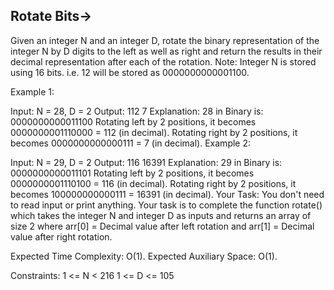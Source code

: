Rotate Bits->
------------


Given an integer N and an integer D, rotate the binary representation of the integer N by D digits to the left as well as right and return the results in their decimal representation after each of the rotation.
Note: Integer N is stored using 16 bits. i.e. 12 will be stored as 0000000000001100.

Example 1:

Input:
N = 28, D = 2
Output:
112
7
Explanation: 
28 in Binary is: 0000000000011100
Rotating left by 2 positions, it becomes 0000000001110000 = 112 (in decimal).
Rotating right by 2 positions, it becomes 0000000000000111 = 7 (in decimal).
Example 2:

Input: 
N = 29, D = 2
Output: 
116
16391
Explanation: 
29 in Binary is: 0000000000011101
Rotating left by 2 positions, it becomes 0000000001110100 = 116 (in decimal).
Rotating right by 2 positions, it becomes 100000000000111 = 16391 (in decimal).
Your Task:
You don't need to read input or print anything. Your task is to complete the function rotate() which takes the integer N and integer D as inputs and returns an array of size 2 where arr[0] = Decimal value after left rotation and arr[1] = Decimal value after right rotation.

Expected Time Complexity: O(1).
Expected Auxiliary Space: O(1).

Constraints:
1 <= N <  216
1 <= D <= 105
